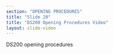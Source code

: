 ```yaml
---
section: "OPENING PROCEDURES"
title: "Slide 20"
title: "DS200 Opening Procedures Video"
layout: slide-video
---
```


DS200 opening procedures

